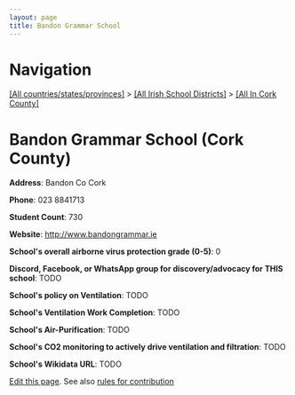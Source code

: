 ```yaml
---
layout: page
title: Bandon Grammar School
---
```

# Navigation

[[All countries/states/provinces]](../../..) > [[All Irish School Districts]](../..) > [[All In Cork County]](..)

# Bandon Grammar School (Cork County)

**Address**: Bandon Co Cork

**Phone**: 023 8841713

**Student Count**: 730

**Website**: <http://www.bandongrammar.ie>

**School's overall airborne virus protection grade (0-5)**: 0

**Discord, Facebook, or WhatsApp group for discovery/advocacy for THIS school**: TODO

**School's policy on Ventilation**: TODO

**School's Ventilation Work Completion**: TODO

**School's Air-Purification**: TODO

**School's CO2 monitoring to actively drive ventilation and filtration**: TODO

**School's Wikidata URL**: TODO


[Edit this page](https://github.com/ventilate-schools/Ireland/edit/main/./Cork_County/Bandon_Grammar_School.md). See also [rules for contribution](../../../contribution-rules/)